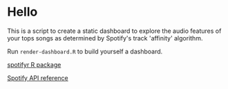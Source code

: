 # Hello

This is a script to create a static dashboard to explore the audio features of your tops songs as determined by Spotify's track 'affinity' algorithm.

Run `render-dashboard.R` to build yourself a dashboard.

[spotifyr R package](https://www.rcharlie.com/spotifyr/index.html)

[Spotify API reference](https://developer.spotify.com/documentation/web-api/reference/)

